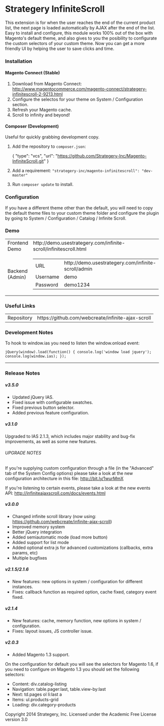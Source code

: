 Strategery InfiniteScroll
=====================
This extension is for when the user reaches the end of the current product list, the next page is loaded automatically by AJAX after the end of the list. Easy to install and configure, this module works 100% out of the box with Magento's default theme, and also gives to you the posibility to configurate the custom selectors of your custom theme. Now you can get a more friendly UI by helping the user to save clicks and time.

### Installation

#### Magento Connect (Stable)
1. Download from Magento Connect: http://www.magentocommerce.com/magento-connect/strategery-infinitescroll-2-9213.html
2. Configure the selectos for your theme on System / Configuration section.
3. Refresh your Magento cache.
4. Scroll to infinity and beyond!

#### Composer (Development)
Useful for quickly grabbing development copy.

1. Add the repository to `composer.json`:

    {
        "type": "vcs",
        "url": "https://github.com/Strategery-Inc/Magento-InfiniteScroll.git"
    }

2. Add a requirement:
    `"strategery-inc/magento-infinitescroll": "dev-master"`
3. Run `composer update` to install.

### Configuration
If you have a different theme other than the default, you will need to copy the default theme files to your custom theme folder and configure the plugin by going to System / Configuration / Catalog / Infinite Scroll.

### Demo
<table>
<tr>
<td>Frontend Demo</td>
<td>http://demo.usestrategery.com/infinite-scroll/infinitescroll.html</td>
</tr>
<tr>
<td>Backend (Admin)</td>
<td>
  <table>
    <tr>
      <td>URL</td>
      <td>http://demo.usestrategery.com/infinite-scroll/admin</td>
    </tr>
    <tr>
      <td>Username</td>
      <td>demo</td>
    </tr>
    <tr>
      <td>Password</td>
      <td>demo1234</td>
    </tr>
  </table>
</td>
</tr>
</table>

### Useful Links
<table>
<tr>
  <td>Repository</td><td>https://github.com/webcreate/infinite-ajax-scroll</td>
</tr>
</table>

### Development Notes
To hook to window.ias you need to listen the window.onload event:

`jQuery(window).load(function() {
    console.log('window load jquery');
    console.log(window.ias);
});`

------------------
### Release Notes
##### v3.5.0
- Updated jQuery IAS.
- Fixed issue with configurable swatches.
- Fixed previous button selector.
- Added previous feature configuration.

##### v3.1.0
Upgraded to IAS 2.1.3, which includes major stability and bug-fix improvements, as well as some new features.

###### UPGRADE NOTES
If you're supplying custom configuration through a file (in the "Advanced" tab of the System Config options) please take a look at the new configuration architecture in this file: http://bit.ly/1wurMmX

If you're listening to certain events, please take a look at the new events API: http://infiniteajaxscroll.com/docs/events.html

##### v3.0.0
- Changed infinite scroll library (now using: https://github.com/webcreate/infinite-ajax-scroll)
- Improved memory system
- Better jQuery integration
- Added semiautomatic mode (load more button)
- Added support for list mode
- Added optional extra js for advanced customizations (callbacks, extra params, etc)
- Multiple bugfixes

##### v2.1.5/2.1.6
- New features: new options in system / configuration for different instances.
- Fixes: callback function as required option, cache fixed, category event fixed.

##### v2.1.4
- New features: cache, memory function, new options in system / configuration.
- Fixes: layout issues, JS controller issue.

##### v2.0.3
- Added Magento 1.3 support.

On the configuration for default you will see the selectors for Magento 1.6, if you need to configure on 
Magento 1.3 you should set the following selectors:

* Content: div.catalog-listing
* Navigation: table.pager:last, table.view-by:last
* Next: td.pages ol li:last a
* Items: ul.products-grid
* Loading: div.category-products

Copyright 2014 Strategery, Inc. Licensed under the Academic Free License version 3.0
